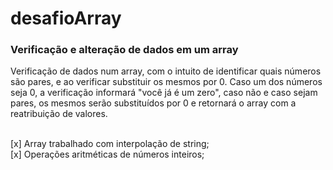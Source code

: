 <h1> desafioArray </h1>

<h3> Verificação e alteração de dados em um array </h3>

<p> Verificação de dados num array, com o intuito de identificar quais números são pares, e ao verificar substituir os mesmos por 0. Caso um dos números seja 0, a verificação informará "você já é um zero", caso não e caso sejam pares, os mesmos serão substituídos por 0 e retornará o array com a reatribuição de valores. </p>

<br> [x] Array trabalhado com interpolação de string; 
<br> [x] Operações aritméticas de números inteiros;
